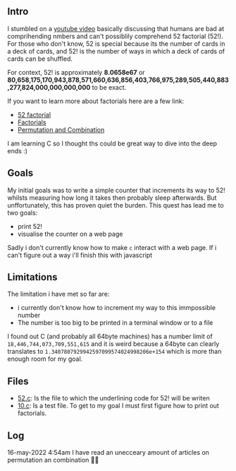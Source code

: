 ##  Intro
I  stumbled on a [youtube video](https://www.youtube.com/watch?v=hoeIllSxpEU) basically discussing that humans are bad at comprihending nmbers and can't possiblily comprehend 52 factorial (52!). 
For those who don't know, 52 is special because its the number of cards in a deck of cards, and 52! is the number of ways in which a deck of cards of cards can be shuffled.

For context, 52! is approximately **8.0658e67** or **80,658,175,170,943,878,571,660,636,856,403,766,975,289,505,440,883,277,824,000,000,000,000** to be exact.

If you want to learn more about factorials here are a few link:
- [52 factorial](https://czep.net/weblog/52cards.html)
- [Factorials](https://byjus.com/maths/factorial/)
- [Permutation and Combination](https://www.mathsisfun.com/combinatorics/combinations-permutations.html)

I am learning C so I thought ths could be great way to dive into the deep ends :)

## Goals
My initial goals was to write a simple counter that increments its way to 52! whilsts measuring how long it takes then probably sleep afterwards. But unffortunately, this has proven quiet the burden. This quest has lead me to two goals:

- print 52!
- visualise the counter on a web page

Sadly i don't currently know how to make `c` interact with a web page. If i can't figure out a way i'll finish this with javascript

## Limitations 

The limitation i have met so far are:
- i currently don't know how to increment my way to this immpossible number
- The number is too big to be printed in a terminal window or to a file 
 
I found out C (and probably all 64byte machines) has a number limit of `18,446,744,073,709,551,615` and it is weird because a 64byte can clearly translates to `1.3407807929942597099574024998206e+154` which is more than enough room for my goal.


## Files

- [52.c](52.c): Is the file to which the underlining code for 52! will be writen
- [10.c](10.c): Is a test file. To get to my goal I must first figure how to print out factorials.

## Log

16-may-2022 4:54am
I have read an unecceary amount of articles on permutation an combination 🫠🫠